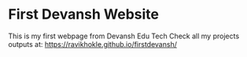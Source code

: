 # First Devansh Website
This is my first webpage from Devansh Edu Tech
Check all my projects outputs at:
https://ravikhokle.github.io/firstdevansh/
